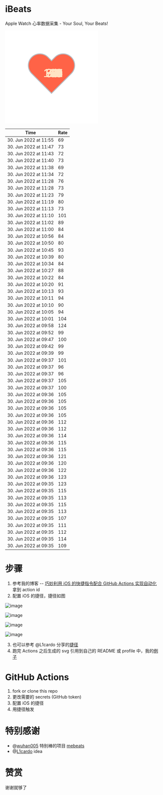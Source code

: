 # iBeats
Apple Watch 心率数据采集 - Your Soul, Your Beats!

![](./files/heart.svg)

<!--START_SECTION:my_heart_rate-->
| Time | Rate | 
 | ---- | ---- | 
| 30. Jun 2022 at 11:55 | 69 |
| 30. Jun 2022 at 11:47 | 73 |
| 30. Jun 2022 at 11:43 | 72 |
| 30. Jun 2022 at 11:40 | 73 |
| 30. Jun 2022 at 11:38 | 69 |
| 30. Jun 2022 at 11:34 | 72 |
| 30. Jun 2022 at 11:28 | 76 |
| 30. Jun 2022 at 11:28 | 73 |
| 30. Jun 2022 at 11:23 | 79 |
| 30. Jun 2022 at 11:19 | 80 |
| 30. Jun 2022 at 11:13 | 73 |
| 30. Jun 2022 at 11:10 | 101 |
| 30. Jun 2022 at 11:02 | 89 |
| 30. Jun 2022 at 11:00 | 84 |
| 30. Jun 2022 at 10:56 | 84 |
| 30. Jun 2022 at 10:50 | 80 |
| 30. Jun 2022 at 10:45 | 93 |
| 30. Jun 2022 at 10:39 | 80 |
| 30. Jun 2022 at 10:34 | 84 |
| 30. Jun 2022 at 10:27 | 88 |
| 30. Jun 2022 at 10:22 | 84 |
| 30. Jun 2022 at 10:20 | 91 |
| 30. Jun 2022 at 10:13 | 93 |
| 30. Jun 2022 at 10:11 | 94 |
| 30. Jun 2022 at 10:10 | 90 |
| 30. Jun 2022 at 10:05 | 94 |
| 30. Jun 2022 at 10:01 | 104 |
| 30. Jun 2022 at 09:58 | 124 |
| 30. Jun 2022 at 09:52 | 99 |
| 30. Jun 2022 at 09:47 | 100 |
| 30. Jun 2022 at 09:42 | 99 |
| 30. Jun 2022 at 09:39 | 99 |
| 30. Jun 2022 at 09:37 | 101 |
| 30. Jun 2022 at 09:37 | 96 |
| 30. Jun 2022 at 09:37 | 96 |
| 30. Jun 2022 at 09:37 | 105 |
| 30. Jun 2022 at 09:37 | 100 |
| 30. Jun 2022 at 09:36 | 105 |
| 30. Jun 2022 at 09:36 | 105 |
| 30. Jun 2022 at 09:36 | 105 |
| 30. Jun 2022 at 09:36 | 105 |
| 30. Jun 2022 at 09:36 | 112 |
| 30. Jun 2022 at 09:36 | 112 |
| 30. Jun 2022 at 09:36 | 114 |
| 30. Jun 2022 at 09:36 | 115 |
| 30. Jun 2022 at 09:36 | 115 |
| 30. Jun 2022 at 09:36 | 121 |
| 30. Jun 2022 at 09:36 | 120 |
| 30. Jun 2022 at 09:36 | 122 |
| 30. Jun 2022 at 09:36 | 123 |
| 30. Jun 2022 at 09:35 | 123 |
| 30. Jun 2022 at 09:35 | 115 |
| 30. Jun 2022 at 09:35 | 113 |
| 30. Jun 2022 at 09:35 | 115 |
| 30. Jun 2022 at 09:35 | 113 |
| 30. Jun 2022 at 09:35 | 107 |
| 30. Jun 2022 at 09:35 | 111 |
| 30. Jun 2022 at 09:35 | 112 |
| 30. Jun 2022 at 09:35 | 114 |
| 30. Jun 2022 at 09:35 | 109 |

<!--END_SECTION:my_heart_rate-->

# 步骤
1. 参考我的博客 -- [巧妙利用 iOS 的快捷指令配合 GitHub Actions 实现自动化](https://github.com/yihong0618/gitblog/issues/198) 拿到 action id
2. 配置 iOS 的捷径，捷径如图

![image](https://user-images.githubusercontent.com/15976103/122154218-0db0b480-ce97-11eb-93bb-5aec07c558dc.png)

![image](https://user-images.githubusercontent.com/15976103/122154236-186b4980-ce97-11eb-8e4b-70551a0391ae.png)

![image](https://user-images.githubusercontent.com/15976103/122154268-2d47dd00-ce97-11eb-902e-3acf292265a9.png)

![image](https://user-images.githubusercontent.com/15976103/122174055-fa144680-ceb4-11eb-9be2-3eb83cd516f7.png)

3. 也可以参考 @L1cardo 分享的[捷径](https://www.icloud.com/shortcuts/6ab6047b459c41ad822ad6b94b1c03d4)
4. 跑完 Actions 之后生成的 svg 引用到自己的 README 或 profile 中，我的[例子](https://github.com/yihong0618) 

# GitHub Actions

1. fork or clone this repo
2. 更改需要的 secrets (GitHub token)
3. 配置 iOS 的捷径
4. 用捷径触发

# 特别感谢
- @[wuhan005](https://github.com/wuhan005) 特别棒的项目 [mebeats](https://github.com/wuhan005/mebeats)
- @[L1cardo](https://github.com/L1cardo) idea

# 赞赏
谢谢就够了
